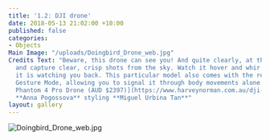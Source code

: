 ```yaml
---
title: '1.2: DJI drone'
date: 2018-05-13 21:02:00 +10:00
published: false
categories:
- Objects
Main Image: "/uploads/Doingbird_Drone_web.jpg"
Credits Text: "Beware, this drone can see you! And quite clearly, at that. Take control
  and capture clear, crisp shots from the sky. Watch it hover and whir – and be sure
  it is watching you back. This particular model also comes with the revolutionary
  Gesture Mode, allowing you to signal it through body movements alone. \n\n**[DJI](https://www.harveynorman.com.au/dji-phantom-4-pro-drone.html)**[
  Phantom 4 Pro Drone (AUD $2397)](https://www.harveynorman.com.au/dji-phantom-4-pro-drone.html)\n\nphotography
  **Anna Pogossova** styling **Miguel Urbina Tan**"
layout: gallery
---
```


![Doingbird_Drone_web.jpg](/uploads/Doingbird_Drone_web.jpg)